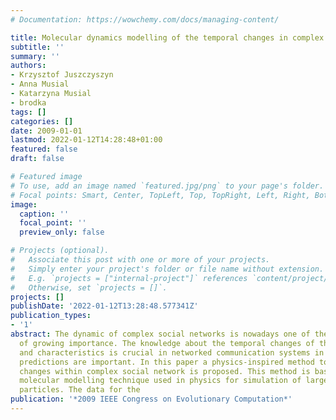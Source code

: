 ```yaml
---
# Documentation: https://wowchemy.com/docs/managing-content/

title: Molecular dynamics modelling of the temporal changes in complex networks
subtitle: ''
summary: ''
authors:
- Krzysztof Juszczyszyn
- Anna Musial
- Katarzyna Musial
- brodka
tags: []
categories: []
date: 2009-01-01
lastmod: 2022-01-12T14:28:48+01:00
featured: false
draft: false

# Featured image
# To use, add an image named `featured.jpg/png` to your page's folder.
# Focal points: Smart, Center, TopLeft, Top, TopRight, Left, Right, BottomLeft, Bottom, BottomRight.
image:
  caption: ''
  focal_point: ''
  preview_only: false

# Projects (optional).
#   Associate this post with one or more of your projects.
#   Simply enter your project's folder or file name without extension.
#   E.g. `projects = ["internal-project"]` references `content/project/deep-learning/index.md`.
#   Otherwise, set `projects = []`.
projects: []
publishDate: '2022-01-12T13:28:48.577341Z'
publication_types:
- '1'
abstract: The dynamic of complex social networks is nowadays one of the research areas
  of growing importance. The knowledge about the temporal changes of the network topology
  and characteristics is crucial in networked communication systems in which accurate
  predictions are important. In this paper a physics-inspired method to track the
  changes within complex social network is proposed. This method is based on the dynamic
  molecular modelling technique used in physics for simulation of large sets of interacting
  particles. The data for the
publication: '*2009 IEEE Congress on Evolutionary Computation*'
---
```

